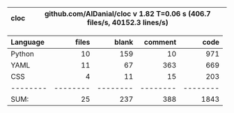 cloc|github.com/AlDanial/cloc v 1.82  T=0.06 s (406.7 files/s, 40152.3 lines/s)
--- | ---

Language|files|blank|comment|code
:-------|-------:|-------:|-------:|-------:
Python|10|159|10|971
YAML|11|67|363|669
CSS|4|11|15|203
--------|--------|--------|--------|--------
SUM:|25|237|388|1843
